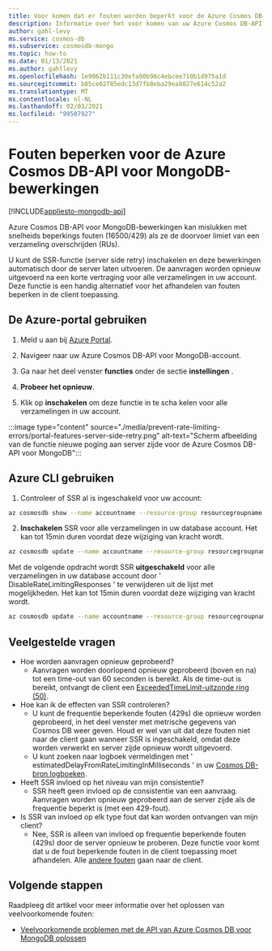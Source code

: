 ```yaml
---
title: Voor komen dat er fouten worden beperkt voor de Azure Cosmos DB-API voor MongoDB-bewerkingen.
description: Informatie over het voor komen van uw Azure Cosmos DB-API voor MongoDB-bewerkingen van het aantal fouten bij het beperken van de SSR (nieuwe poging tot server zijde).
author: gahl-levy
ms.service: cosmos-db
ms.subservice: cosmosdb-mongo
ms.topic: how-to
ms.date: 01/13/2021
ms.author: gahllevy
ms.openlocfilehash: 1e9062b111c30efa90b98c4ebcee710b1d975a1d
ms.sourcegitcommit: b85ce02785edc13d7fb8eba29ea8027e614c52a2
ms.translationtype: MT
ms.contentlocale: nl-NL
ms.lasthandoff: 02/03/2021
ms.locfileid: "99507927"
---
```

# <a name="prevent-rate-limiting-errors-for-azure-cosmos-db-api-for-mongodb-operations"></a>Fouten beperken voor de Azure Cosmos DB-API voor MongoDB-bewerkingen
[!INCLUDE[appliesto-mongodb-api](includes/appliesto-mongodb-api.md)]

Azure Cosmos DB-API voor MongoDB-bewerkingen kan mislukken met snelheids beperkings fouten (16500/429) als ze de doorvoer limiet van een verzameling overschrijden (RUs). 

U kunt de SSR-functie (server side retry) inschakelen en deze bewerkingen automatisch door de server laten uitvoeren. De aanvragen worden opnieuw uitgevoerd na een korte vertraging voor alle verzamelingen in uw account. Deze functie is een handig alternatief voor het afhandelen van fouten beperken in de client toepassing.

## <a name="use-the-azure-portal"></a>De Azure-portal gebruiken

1. Meld u aan bij [Azure Portal](https://portal.azure.com/).

1. Navigeer naar uw Azure Cosmos DB-API voor MongoDB-account.

1. Ga naar het deel venster **functies** onder de sectie **instellingen** .

1. **Probeer het opnieuw**.

1. Klik op **inschakelen** om deze functie in te scha kelen voor alle verzamelingen in uw account.

:::image type="content" source="./media/prevent-rate-limiting-errors/portal-features-server-side-retry.png" alt-text="Scherm afbeelding van de functie nieuwe poging aan server zijde voor de Azure Cosmos DB-API voor MongoDB":::

## <a name="use-the-azure-cli"></a>Azure CLI gebruiken

1. Controleer of SSR al is ingeschakeld voor uw account:
```bash
az cosmosdb show --name accountname --resource-group resourcegroupname
```
2. **Inschakelen** SSR voor alle verzamelingen in uw database account. Het kan tot 15min duren voordat deze wijziging van kracht wordt.
```bash
az cosmosdb update --name accountname --resource-group resourcegroupname --capabilities EnableMongo DisableRateLimitingResponses
```
Met de volgende opdracht wordt SSR **uitgeschakeld** voor alle verzamelingen in uw database account door ' DisableRateLimitingResponses ' te verwijderen uit de lijst met mogelijkheden. Het kan tot 15min duren voordat deze wijziging van kracht wordt.
```bash
az cosmosdb update --name accountname --resource-group resourcegroupname --capabilities EnableMongo
```

## <a name="frequently-asked-questions"></a>Veelgestelde vragen
* Hoe worden aanvragen opnieuw geprobeerd?
    * Aanvragen worden doorlopend opnieuw geprobeerd (boven en na) tot een time-out van 60 seconden is bereikt. Als de time-out is bereikt, ontvangt de client een [ExceededTimeLimit-uitzonde ring (50)](mongodb-troubleshoot.md).
*  Hoe kan ik de effecten van SSR controleren?
    *  U kunt de frequentie beperkende fouten (429s) die opnieuw worden geprobeerd, in het deel venster met metrische gegevens van Cosmos DB weer geven. Houd er wel van uit dat deze fouten niet naar de client gaan wanneer SSR is ingeschakeld, omdat deze worden verwerkt en server zijde opnieuw wordt uitgevoerd. 
    *  U kunt zoeken naar logboek vermeldingen met ' estimatedDelayFromRateLimitingInMilliseconds ' in uw [Cosmos DB-bron logboeken](cosmosdb-monitor-resource-logs.md).
*  Heeft SSR invloed op het niveau van mijn consistentie?
    *  SSR heeft geen invloed op de consistentie van een aanvraag. Aanvragen worden opnieuw geprobeerd aan de server zijde als de frequentie beperkt is (met een 429-fout). 
*  Is SSR van invloed op elk type fout dat kan worden ontvangen van mijn client?
    *  Nee, SSR is alleen van invloed op frequentie beperkende fouten (429s) door de server opnieuw te proberen. Deze functie voor komt dat u de fout beperkende fouten in de client toepassing moet afhandelen. Alle [andere fouten](mongodb-troubleshoot.md) gaan naar de client. 

## <a name="next-steps"></a>Volgende stappen

Raadpleeg dit artikel voor meer informatie over het oplossen van veelvoorkomende fouten:

* [Veelvoorkomende problemen met de API van Azure Cosmos DB voor MongoDB oplossen](mongodb-troubleshoot.md)
